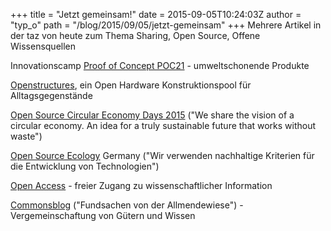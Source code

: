 +++
title = "Jetzt gemeinsam!"
date = 2015-09-05T10:24:03Z
author = "typ_o"
path = "/blog/2015/09/05/jetzt-gemeinsam"
+++
Mehrere Artikel in der taz von heute zum Thema Sharing, Open Source,
Offene Wissensquellen

Innovationscamp [Proof of Concept POC21](http://www.poc21.cc/) -
umweltschonende Produkte  
  
[Openstructures](http://openstructures.net), ein Open Hardware
Konstruktionspool für Alltagsgegenstände  
  
[Open Source Circular Economy Days 2015](https://oscedays.org/) ("We
share the vision of a circular economy. An idea for a truly sustainable
future that works without waste")  
  
[Open Source Ecology](http://opensourceecology.de/) Germany ("Wir
verwenden nachhaltige Kriterien für die Entwicklung von Technologien")  
  
[Open Access](https://www.open-access.net/startseite/) - freier Zugang
zu wissenschaftlicher Information  
  
[Commonsblog](https://commonsblog.wordpress.com/) ("Fundsachen von der
Allmendewiese") - Vergemeinschaftung von Gütern und Wissen
